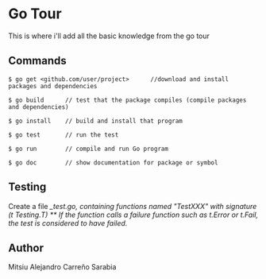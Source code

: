 # Go Tour
 
This is where i'll add all the basic knowledge from the go tour

## Commands
```
$ go get <github.com/user/project>      //download and install packages and dependencies
```

```
$ go build      // test that the package compiles (compile packages and dependencies)
```

```
$ go install    // build and install that program 
```

```
$ go test       // run the test
```

```
$ go run        // compile and run Go program
```

```
$ go doc        // show documentation for package or symbol
```

## Testing

Create a file *_test.go, containing functions named "TestXXX" with signature (t *Testing.T)
** If the function calls a failure function such as t.Error or t.Fail, the test is considered to have failed.**

## Author

Mitsiu Alejandro Carreño Sarabia
